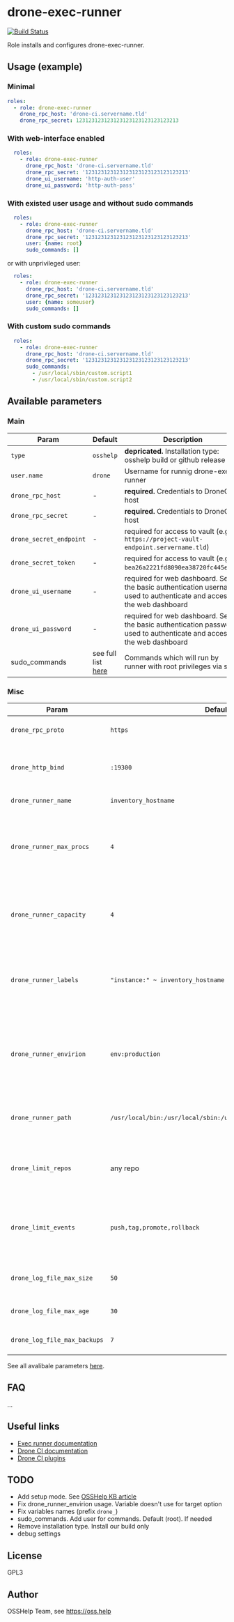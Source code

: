 
# drone-exec-runner
<!-- markdownlint-disable MD033 -->

[![Build Status](https://drone.osshelp.ru/api/badges/ansible/drone-exec-runner/status.svg)](https://drone.osshelp.ru/ansible/drone-exec-runner)

Role installs and configures drone-exec-runner.

## Usage (example)

### Minimal

``` yaml
roles:
  - role: drone-exec-runner
    drone_rpc_host: 'drone-ci.servername.tld'
    drone_rpc_secret: 123123123123123123123123123123213
```

### With web-interface enabled

``` yaml
  roles:
    - role: drone-exec-runner
      drone_rpc_host: 'drone-ci.servername.tld'
      drone_rpc_secret: '123123123123123123123123123123213'
      drone_ui_username: 'http-auth-user'
      drone_ui_password: 'http-auth-pass'
```

### With existed user usage and without sudo commands

``` yaml
  roles:
    - role: drone-exec-runner
      drone_rpc_host: 'drone-ci.servername.tld'
      drone_rpc_secret: '123123123123123123123123123123213'
      user: {name: root}
      sudo_commands: []
```

or with unprivileged user:

``` yaml
  roles:
    - role: drone-exec-runner
      drone_rpc_host: 'drone-ci.servername.tld'
      drone_rpc_secret: '123123123123123123123123123123213'
      user: {name: someuser}
      sudo_commands: []
```

### With custom sudo commands

``` yaml
  roles:
    - role: drone-exec-runner
      drone_rpc_host: 'drone-ci.servername.tld'
      drone_rpc_secret: '123123123123123123123123123123213'
      sudo_commands:
        - /usr/local/sbin/custom.script1
        - /usr/local/sbin/custom.script2
```

## Available parameters

### Main

| Param | Default | Description |
| -------- | -------- | -------- |
| `type` | `osshelp` | **depricated.** Installation type: osshelp build or github release |
| `user.name` | `drone` | Username for runnig drone-exec-runner |
| `drone_rpc_host` | - | **required.** Credentials to DroneCI host |
| `drone_rpc_secret` | - | **required.** Credentials to DroneCI host |
| `drone_secret_endpoint` | - | required for access to vault (e.g. `https://project-vault-endpoint.servername.tld`) |
| `drone_secret_token` | - | required for access to vault (e.g. `bea26a2221fd8090ea38720fc445eca6`) |
| `drone_ui_username` | - | required for web dashboard. Sets the basic authentication username used to authenticate and access the web dashboard |
| `drone_ui_password` | - | required for web dashboard. Sets the basic authentication password used to authenticate and access the web dashboard |
| sudo_commands | see full list [here](defaults/main.yml#L23-L35) | Commands which will run by runner with root privileges via sudo |

### Misc

| Param | Default | Description |
| -------- | -------- | -------- |
| `drone_rpc_proto` | `https` | DroneCI proto - http or https |
| `drone_http_bind` | `:19300` | Optional string value configures the http listener port |
| `drone_runner_name` | `inventory_hostname` | Runner name |
| `drone_runner_max_procs` | `4` | Limits the number of concurrent steps that a runner can execute for a single pipeline |
| `drone_runner_capacity` | `4` | Limits the number of concurrent pipelines that a runner can execute |
| `drone_runner_labels` | `"instance:" ~ inventory_hostname` | Sets labels for runner. Labels used for pipeline setting `node: { instance: hostname }` |
| `drone_runner_envirion` | `env:production` | Provides a set of global environment variables that are injected into every pipeline step |
| `drone_runner_path` | `/usr/local/bin:/usr/local/sbin:/usr/bin:/usr/sbin:/sbin:/bin` |  Sets the PATH variable for all pipeline steps |
| `drone_limit_repos` | any repo | Configures the runner to only process matching repositories |
| `drone_limit_events` | `push,tag,promote,rollback` | Provides a white list of build events that can be processed by this runner |
| `drone_log_file_max_size` | `50` | Maximum log file size in megabytes |
| `drone_log_file_max_age` | `30` | Number of days to retain |
| `drone_log_file_max_backups` | `7` | Number of files to retain |

See all avalibale parameters [here](defaults/main.yml).

## FAQ

...

## Useful links

- [Exec runner documentation](https://readme.drone.io/runner/exec/overview/)
- [Drone CI documentation](https://readme.drone.io/)
- [Drone CI plugins](https://github.com/search?q=topic%3Adrone-plugin+org%3AOSSHelp+fork%3Atrue)

## TODO

- Add setup mode. See [OSSHelp KB article](https://oss.help/kb4895)
- Fix drone_runner_envirion usage. Variable doesn't use for target option
- Fix variables names (prefix `drone_`)
- sudo_commands. Add user for commands. Default (root). If needed
- Remove installation type. Install our build only
- debug settings

## License

GPL3

## Author

OSSHelp Team, see <https://oss.help>
